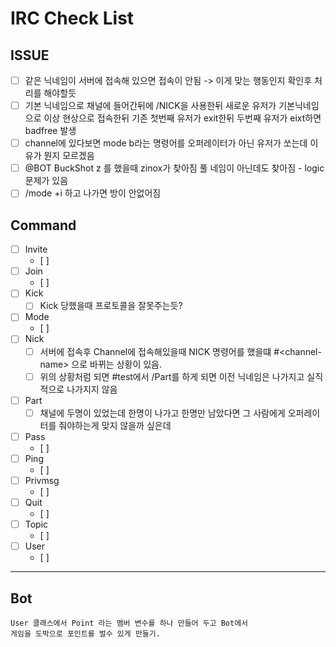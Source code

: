 # IRC Check List

## ISSUE
- [ ] 같은 닉네임이 서버에 접속해 있으면 접속이 안됨 -> 이게 맞는 행동인지 확인후 처리를 해야할듯
- [ ] 기본 닉네임으로 채널에 들어간뒤에 /NICK을 사용한뒤 새로운 유저가 기본닉네임으로 이상 현상으로 접속한뒤 기존 첫번째 유저가 exit한뒤 두번째 유저가 eixt하면 badfree 발생
- [ ] channel에 있다보면 mode b라는 명령어를 오퍼레이터가 아닌 유저가 쏘는데 이유가 뭔지 모르겠음
- [ ] @BOT BuckShot z 를 했을때 zinox가 찾아짐 풀 네임이 아닌데도 찾아짐 - logic 문제가 있음
- [ ] /mode +i 하고 나가면 방이 안없어짐
## Command
- [ ] Invite
	- [ ]
- [ ] Join
	- [ ]
- [ ] Kick
	- [ ] Kick 당했을때 프로토콜을 잘못주는듯?
- [ ] Mode
	- [ ]
- [ ] Nick
	- [ ] 서버에 접속후 Channel에 접속해있을때 NICK 명령어를 했을떄 #\<channel-name> 으로 바뀌는 상황이 있음.
	- [ ] 위의 상황처럼 되면 #test에서 /Part를 하게 되면 이전 닉네임은 나가지고 실직적으로 나가지지 않음
- [ ] Part
	- [ ] 채널에 두명이 있었는데 한명이 나가고 한명만 남았다면 그 사람에게 오퍼레이터를 줘야하는게 맞지 않을까 싶은데
- [ ] Pass
	- [ ]
- [ ] Ping
	- [ ]
- [ ] Privmsg
	- [ ]
- [ ] Quit
	- [ ]
- [ ] Topic
	- [ ]
- [ ] User
	- [ ]
___
## Bot
	User 클래스에서 Point 라는 멤버 변수를 하나 만들어 두고 Bot에서
	게임을 도박으로 포인트를 벌수 있게 만들기.

